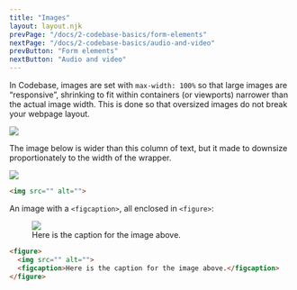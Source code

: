 ```yaml
---
title: "Images"
layout: layout.njk
prevPage: "/docs/2-codebase-basics/form-elements"
nextPage: "/docs/2-codebase-basics/audio-and-video"
prevButton: "Form elements"
nextButton: "Audio and video"
---
```


<p class="t-lg t-thin">In Codebase, images are set with <code>max-width: 100%</code> so that large images are “responsive”, shrinking to fit within containers (or viewports) narrower than the actual image width. This is done so that oversized images do not break your webpage layout.</p>

<div class="mb-3">
  <img src="/img/placeholder250x250.svg">
</div>

The image below is wider than this column of text, but it made to downsize proportionately to the width of the wrapper.

<div class="mb-3">
  <img src="/img/placeholder1000x400.svg">
<div>

```html
<img src="" alt="">
```

An image with a `<figcaption>`, all enclosed in `<figure>`:

<div class="mb-3">
  <figure>
    <img src="/img/placeholder250x250.svg">
    <figcaption>Here is the caption for the image above.</figcaption>
  </figure>
</div>

```html
<figure>
  <img src="" alt=""> 
  <figcaption>Here is the caption for the image above.</figcaption>
</figure>
```
